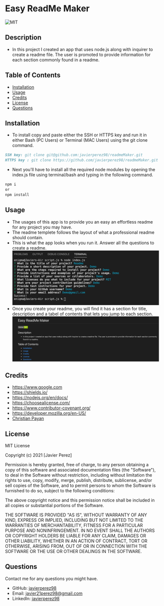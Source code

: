 # Easy ReadMe Maker

![MIT](https://img.shields.io/github/license/microsoft/vscode)

## Description

<!-- Provide a short description explaining the what, why, and how of your project.
What was your motivation? Why did you build this project? What problem does it solve? What did you learn? -->

- In this project I created an app that uses node.js along with inquirer to create a readme file. The user is promoted to provide information for each section commonly found in a readme.

## Table of Contents

- [Installation](#installation)
- [Usage](#usage)
- [Credits](#credits)
- [License](#license)
  <!-- - [Contribute](#contribute) -->
  <!-- - [Tests](#tests) -->
- [Questions](#questions)

## Installation

<!-- What are the steps required to install your project? Provide a step-by-step description of how to get the development environment running. -->

- To install copy and paste either the SSH or HTTPS key and run it in either Bash (PC Users) or Terminal (MAC Users) using the git clone command.

```md
SSH key: git clone git@github.com:javierperez98/readmeMaker.git
HTTPS key : git clone https://github.com/javierperez98/readmeMaker.git
```

- Next you'll have to install all the required node modules by opening the index.js file using terminal/bash and typing in the following command.

```md
npm i
or
npm install
```

## Usage

<!-- Provide instructions and examples for use. Include screenshots as needed. -->

- The usages of this app is to provide you an easy an effortless readme for any project you may have.
- The readme templete follows the layout of what a professional readme should contain.
- This is what the app looks when you run it. Answer all the questions to create a readme.
  ![Node Promots](images/console.png)
- Once you create your readme, you will find it has a section for title, description and a tabel of contents that lets you jump to each section.
  ![Title area](images/title.png)

## Credits

<!-- List your collaborators, if any, with links to their GitHub profiles. Links to websites or resources. -->

- https://www.google.com
- https://shields.io/
- https://nodejs.org/en/docs/
- https://choosealicense.com/
- https://www.contributor-covenant.org/
- https://developer.mozilla.org/en-US/
- [Christian Payan](https://github.com/ChrisPayan)

## License

<!-- If you need help choosing a license, refer to https://choosealicense.com/ -->

MIT License

Copyright (c) 2021 [Javier Perez]

Permission is hereby granted, free of charge, to any person obtaining a copy
of this software and associated documentation files (the "Software"), to deal
in the Software without restriction, including without limitation the rights
to use, copy, modify, merge, publish, distribute, sublicense, and/or sell
copies of the Software, and to permit persons to whom the Software is
furnished to do so, subject to the following conditions:

The above copyright notice and this permission notice shall be included in all
copies or substantial portions of the Software.

THE SOFTWARE IS PROVIDED "AS IS", WITHOUT WARRANTY OF ANY KIND, EXPRESS OR
IMPLIED, INCLUDING BUT NOT LIMITED TO THE WARRANTIES OF MERCHANTABILITY,
FITNESS FOR A PARTICULAR PURPOSE AND NONINFRINGEMENT. IN NO EVENT SHALL THE
AUTHORS OR COPYRIGHT HOLDERS BE LIABLE FOR ANY CLAIM, DAMAGES OR OTHER
LIABILITY, WHETHER IN AN ACTION OF CONTRACT, TORT OR OTHERWISE, ARISING FROM,
OUT OF OR IN CONNECTION WITH THE SOFTWARE OR THE USE OR OTHER DEALINGS IN THE
SOFTWARE.

<!-- ## Contribute -->

<!-- If you created an application or package and would like other developers to contribute it, you can include guidelines for how to do so. -->

<!-- ## Tests -->

<!-- If your project has any tests provide examples on how to run them here. -->

## Questions

Contact me for any questions you might have.

- GitHub: [javierperez98](https://github.com/javierperez98)
- Email: javier21perez98@gmail.com
- LinkedIn: [javierperez98](https://www.linkedin.com/in/javier-perez98/)
